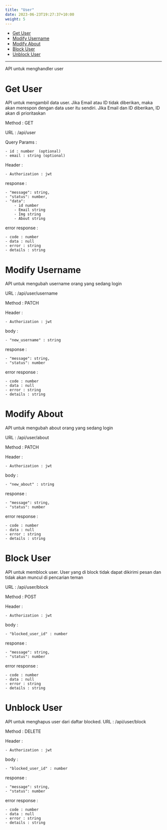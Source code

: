 ```yaml
---
title: "User"
date: 2023-06-23T19:27:37+10:00
weight: 5
---
```


- [Get User](#get-user)
- [Modify Username](#modify-username)
- [Modify About](#modify-about)
- [Block User](#block-user)
- [Unblock User](#unblock-user)

---

API untuk menghandler user

# Get User

API untuk mengambil data user. Jika Email atau ID tidak diberikan, maka akan merespon dengan data user itu sendiri. Jika Email dan ID diberikan, ID akan di prioritaskan

Method : GET

URL : /api/user

Query Params :

    - id : number  (optional)
    - email : string (optional)

Header :

    - Authorization : jwt

response :

    - "message": string,
    - "status": number,
    - "data":
        - id number
        - Email string
        - Img string
        - About string

error response :

    - code : number
    - data : null
    - error : string
    - details : string

# Modify Username

API untuk mengubah username orang yang sedang login

URL : /api/user/username

Method : PATCH

Header :

    - Authorization : jwt

body :

    - "new_username" : string

response :

    - "message": string,
    - "status": number

error response :

    - code : number
    - data : null
    - error : string
    - details : string

# Modify About

API untuk mengubah about orang yang sedang login

URL : /api/user/about

Method : PATCH

Header :

    - Authorization : jwt

body :

    - "new_about" : string

response :

    - "message": string,
    - "status": number

error response :

    - code : number
    - data : null
    - error : string
    - details : string

# Block User

API untuk memblock user. User yang di block tidak dapat dikirimi pesan dan tidak akan muncul di pencarian teman

URL : /api/user/block

Method : POST

Header :

    - Authorization : jwt

body :

    - "blocked_user_id" : number

response :

    - "message": string,
    - "status": number

error response :

    - code : number
    - data : null
    - error : string
    - details : string

# Unblock User

API untuk menghapus user dari daftar blocked.
URL : /api/user/block

Method : DELETE

Header :

    - Authorization : jwt

body :

    - "blocked_user_id" : number

response :

    - "message": string,
    - "status": number

error response :

    - code : number
    - data : null
    - error : string
    - details : string
